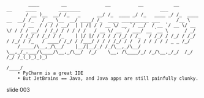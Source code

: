             ____        __              __          __           __                __     ____        ________                             ___
           / __ )__  __/ /_   _      __/ /_  ____ _/ /_   ____ _/ /_  ____  __  __/ /_   / __ \__  __/ ____/ /_  ____ __________ ___      /__ \
          / __  / / / / __/  | | /| / / __ \/ __ `/ __/  / __ `/ __ \/ __ \/ / / / __/  / /_/ / / / / /   / __ \/ __ `/ ___/ __ `__ \      / _/
         / /_/ / /_/ / /_    | |/ |/ / / / / /_/ / /_   / /_/ / /_/ / /_/ / /_/ / /_   / ____/ /_/ / /___/ / / / /_/ / /  / / / / / / _ _ /_/
        /_____/\__,_/\__/    |__/|__/_/ /_/\__,_/\__/   \__,_/_.___/\____/\__,_/\__/  /_/    \__, /\____/_/ /_/\__,_/_/  /_/ /_/ /_(_)_)_)_)
                                                                                            /____/
        • PyCharm is a great IDE
        • But JetBrains == Java, and Java apps are still painfully clunky.















































































slide 003
